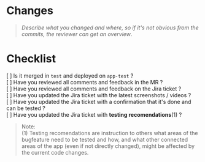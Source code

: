 # Changes
> _Describe what you changed and where, so if it's not obvious from the commits, the reviewer can get an overview_.

# Checklist

[ ] Is it merged in `test` and deployed on `app-test` ?  
[ ] Have you reviewed all comments and feedback in the MR ?  
[ ] Have you reviewed all comments and feedback on the Jira ticket ?  
[ ] Have you updated the Jira ticket with the latest screenshots / videos ?  
[ ] Have you updated the Jira ticket with a confirmation that it's done and can be tested ?  
[ ] Have you updated the Jira ticket with **testing recomendations**(1) ?


> Note:  
> (1) Testing recomendations are instruction to others what areas of the bugfeature need to be tested and how, and what other connected areas of the app (even if not directly changed), might be affected by the current code changes.

